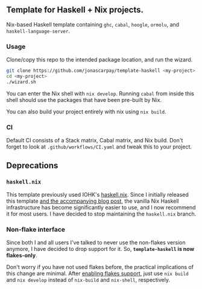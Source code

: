 ## Template for Haskell + Nix projects.

Nix-based Haskell template containing `ghc`, `cabal`, `hoogle`, `ormolu`, and `haskell-language-server`.

### Usage

Clone/copy this repo to the intended package location, and run the wizard.
```bash
git clone https://github.com/jonascarpay/template-haskell <my-project>
cd <my-project>
./wizard.sh
```

You can enter the Nix shell with `nix develop`.
Running `cabal` from inside this shell should use the packages that have been pre-built by Nix.

You can also build your project entirely with nix using `nix build`.

### CI

Default CI consists of a Stack matrix, Cabal matrix, and Nix build.
Don't forget to look at `.github/workflows/CI.yaml` and tweak this to your project.

## Deprecations

### `haskell.nix`

This template previously used IOHK's [haskell.nix](https://github.com/input-output-hk/haskell.nix).
Since I initially released this template [and the accompanying blog post](https://jonascarpay.com/posts/2021-01-28-haskell-project-template.html), the vanilla Nix Haskell infrastructure has become significantly easier to use, and I now recommend it for most users.
I have decided to stop maintaining the `haskell.nix` branch.

### Non-flake interface

Since both I and all users I've talked to never use the non-flakes version anymore, I have decided to drop support for it.
So, **`template-haskell` is now flakes-only**.

Don't worry if you have not used flakes before, the practical implications of this change are minimal.
After [enabling flakes support](https://nixos.wiki/wiki/Flakes#Installing_flakes), just use `nix build` and `nix develop` instead of `nix-build` and `nix-shell`, respectively.
